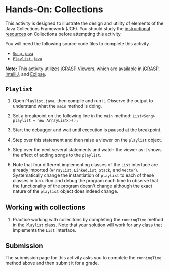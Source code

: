 
# Hands-On: Collections

This activity is designed to illustrate the design and utility of elements of
the Java Collections Framework (JCF). You should study the 
[instructional resources](../../instructional-resources.md) 
on Collections before attempting this activity.

You will need the following source code files to complete this activity.

- [`Song.java`](src/Song.java)
- [`Playlist.java`](src/Playlist.java)

**Note:** This activity utilizes [jGRASP Viewers](https://jgrasp.org/tutorials187/10_Viewers.pdf), which are available in [jGRASP](https://jgrasp.org/), [IntelliJ](https://jgrasp.org/ij_plugin.html), and [Eclipse](https://jgrasp.org/eclipse_plugin.html).


## `Playlist`

1. Open `Playlist.java`, then compile and run it. Observe the output to understand what the `main` method is doing.

1. Set a breakpoint on the following line in the `main` method: `List<Song> playlist = new ArrayList<>();`

1. Start the debugger and wait until execution is paused at the breakpoint.

1. Step over this statement and then raise a viewer on the `playlist` object.

1. Step over the next several statements and watch the viewer as it shows the effect of adding songs to the `playlist`.

1. Note that four different implementing classes of the `List` interface are already imported (`ArrayList`, `LinkedList`, `Stack`, and `Vector`). Systematically change the instantiation of `playlist` to each of these classes in turn. Run and debug the program each time to observe that the functionality of the program doesn't change although the exact nature of the `playlist` object does indeed change.


## Working with collections

1. Practice working with collecitons by completing the `runningTime` method in the `Playlist` class. Note that your solution will work for any class that implements the `List` interface. 


## Submission

The submission page for this activity asks you to complete the `runningTime`
method above and then submit it for a grade.


